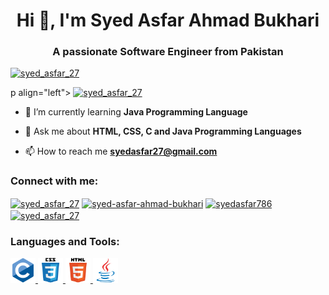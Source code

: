 <h1 align="center">Hi 👋, I'm Syed Asfar Ahmad Bukhari</h1>
<h3 align="center">A passionate Software Engineer from Pakistan</h3>

<p align="left"> <a href="https://twitter.com/syed_asfar_27" target="blank"><img src="https://img.shields.io/twitter/follow/syed_asfar_27?logo=twitter&style=for-the-badge" alt="syed_asfar_27" /></a> </p>
p align="left"> <a href="https://facebook.com/syed_asfar_27" target="blank"><img src="https://img.shields.io/badge/Facebook-1877F2?style=for-the-badge&logo=facebook&logoColor=white" alt="syed_asfar_27" /></a> </p>

- 🌱 I’m currently learning **Java Programming Language**

- 💬 Ask me about **HTML, CSS, C and Java Programming Languages**

- 📫 How to reach me **syedasfar27@gmail.com**

<h3 align="left">Connect with me:</h3>
<p align="left">
<a href="https://twitter.com/syed_asfar_27" target="blank"><img align="center" src="https://raw.githubusercontent.com/rahuldkjain/github-profile-readme-generator/master/src/images/icons/Social/twitter.svg" alt="syed_asfar_27" height="30" width="40" /></a>
<a href="https://linkedin.com/in/syed-asfar-ahmad-bukhari" target="blank"><img align="center" src="https://raw.githubusercontent.com/rahuldkjain/github-profile-readme-generator/master/src/images/icons/Social/linked-in-alt.svg" alt="syed-asfar-ahmad-bukhari" height="30" width="40" /></a>
<a href="https://fb.com/syedasfar786" target="blank"><img align="center" src="https://raw.githubusercontent.com/rahuldkjain/github-profile-readme-generator/master/src/images/icons/Social/facebook.svg" alt="syedasfar786" height="30" width="40" /></a>
<a href="https://instagram.com/syed_asfar_27" target="blank"><img align="center" src="https://raw.githubusercontent.com/rahuldkjain/github-profile-readme-generator/master/src/images/icons/Social/instagram.svg" alt="syed_asfar_27" height="30" width="40" /></a>
</p>

<h3 align="left">Languages and Tools:</h3>
<p align="left"> <a href="https://www.cprogramming.com/" target="_blank" rel="noreferrer"> <img src="https://raw.githubusercontent.com/devicons/devicon/master/icons/c/c-original.svg" alt="c" width="40" height="40"/> </a> <a href="https://www.w3schools.com/css/" target="_blank" rel="noreferrer"> <img src="https://raw.githubusercontent.com/devicons/devicon/master/icons/css3/css3-original-wordmark.svg" alt="css3" width="40" height="40"/> </a> <a href="https://www.w3.org/html/" target="_blank" rel="noreferrer"> <img src="https://raw.githubusercontent.com/devicons/devicon/master/icons/html5/html5-original-wordmark.svg" alt="html5" width="40" height="40"/> </a> <a href="https://www.java.com" target="_blank" rel="noreferrer"> <img src="https://raw.githubusercontent.com/devicons/devicon/master/icons/java/java-original.svg" alt="java" width="40" height="40"/> </a> </p>



